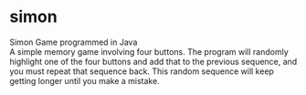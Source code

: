 # simon
Simon Game programmed in Java<br/>
A simple memory game involving four buttons. The program will randomly highlight one of the four buttons and add that to the previous sequence, and you must repeat that sequence back. This random sequence will keep getting longer until you make a mistake.
